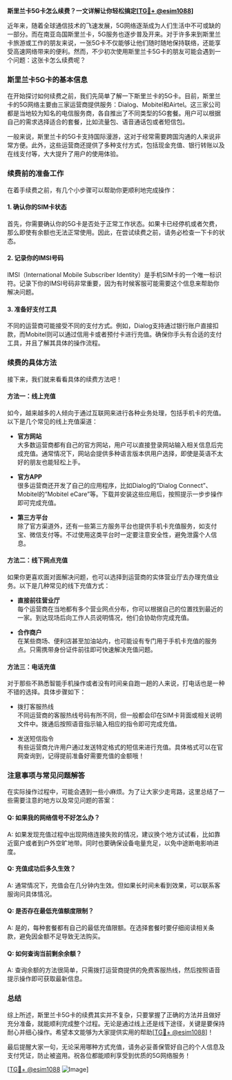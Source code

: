 **斯里兰卡5G卡怎么续费？一文详解让你轻松搞定[[TG💪+ @esim1088](https://t.me/s/esim1088)]**

近年来，随着全球通信技术的飞速发展，5G网络逐渐成为人们生活中不可或缺的一部分。而在南亚岛国斯里兰卡，5G服务也逐步普及开来。对于许多来到斯里兰卡旅游或工作的朋友来说，一张5G卡不仅能够让他们随时随地保持联络，还能享受高速网络带来的便利。然而，不少初次使用斯里兰卡5G卡的朋友可能会遇到一个问题：这张卡怎么续费呢？

### 斯里兰卡5G卡的基本信息

在开始探讨如何续费之前，我们先简单了解一下斯里兰卡的5G卡。目前，斯里兰卡的5G网络主要由三家运营商提供服务：Dialog、Mobitel和Airtel。这三家公司都是当地较为知名的电信服务商，各自推出了不同类型的5G套餐。用户可以根据自己的需求选择适合的套餐，比如流量包、语音通话包或者短信包。

一般来说，斯里兰卡的5G卡支持国际漫游，这对于经常需要跨国沟通的人来说非常方便。此外，这些运营商还提供了多种支付方式，包括现金充值、银行转账以及在线支付等，大大提升了用户的使用体验。

### 续费前的准备工作

在着手续费之前，有几个小步骤可以帮助你更顺利地完成操作：

#### 1. 确认你的SIM卡状态
首先，你需要确认你的5G卡是否处于正常工作状态。如果卡已经停机或者欠费，那么即使有余额也无法正常使用。因此，在尝试续费之前，请务必检查一下卡的状态。

#### 2. 记录你的IMSI号码
IMSI（International Mobile Subscriber Identity）是手机SIM卡的一个唯一标识符。记录下你的IMSI号码非常重要，因为有时候客服可能需要这个信息来帮助你解决问题。

#### 3. 准备好支付工具
不同的运营商可能接受不同的支付方式。例如，Dialog支持通过银行账户直接扣款，而Mobitel则可以通过信用卡或者预付卡进行充值。确保你手头有合适的支付工具，并且了解其具体的操作流程。

### 续费的具体方法

接下来，我们就来看看具体的续费方法吧！

#### 方法一：线上充值
如今，越来越多的人倾向于通过互联网来进行各种业务处理，包括手机卡的充值。以下是几个常见的线上充值渠道：

- **官方网站**  
  大多数运营商都有自己的官方网站，用户可以直接登录网站输入相关信息后完成充值。通常情况下，网站会提供多种语言版本供用户选择，即使是英语不太好的朋友也能轻松上手。
  
- **官方APP**  
  很多运营商还开发了自己的应用程序，比如Dialog的“Dialog Connect”、Mobitel的“Mobitel eCare”等。下载并安装这些应用后，按照提示一步步操作即可完成充值。

- **第三方平台**  
  除了官方渠道外，还有一些第三方服务平台也提供手机卡充值服务，如支付宝、微信支付等。不过使用这类平台时一定要注意安全性，避免泄露个人信息。

#### 方法二：线下网点充值
如果你更喜欢面对面解决问题，也可以选择到运营商的实体营业厅去办理充值业务。以下是几种常见的线下充值方式：

- **直接前往营业厅**  
  每个运营商在当地都有多个营业网点分布，你可以根据自己的位置找到最近的一家。到达现场后向工作人员说明情况，他们会协助你完成充值。

- **合作商户**  
  在某些商场、便利店甚至加油站内，也可能设有专门用于手机卡充值的服务点。只需携带身份证件前往即可快速解决充值问题。

#### 方法三：电话充值
对于那些不熟悉智能手机操作或者没有时间亲自跑一趟的人来说，打电话也是一种不错的选择。具体步骤如下：

- 拨打客服热线  
  不同运营商的客服热线号码有所不同，但一般都会印在SIM卡背面或相关说明文件中。拨通后按照语音指示输入相应的指令即可完成充值。

- 发送短信指令  
  有些运营商允许用户通过发送特定格式的短信来进行充值。具体格式可以在官网查询到，记得提前准备好需要充值的金额哦！

### 注意事项与常见问题解答

在实际操作过程中，可能会遇到一些小麻烦。为了让大家少走弯路，这里总结了一些需要注意的地方以及常见问题的答案：

#### Q: 如果我的网络信号不好怎么办？
A: 如果发现充值过程中出现网络连接失败的情况，建议换个地方试试看，比如靠近窗户或者到户外空旷地带。同时也要确保设备电量充足，以免中途断电影响进度。

#### Q: 充值成功后多久生效？
A: 通常情况下，充值会在几分钟内生效。但如果长时间未看到效果，可以联系客服询问具体情况。

#### Q: 是否存在最低充值额度限制？
A: 是的，每种套餐都有自己的最低充值限额。在选择套餐时要仔细阅读相关条款，避免因金额不足导致无法购买。

#### Q: 如何查询当前剩余余额？
A: 查询余额的方法很简单，只需拨打运营商提供的免费客服热线，然后按照语音提示操作即可获取最新信息。

### 总结

综上所述，斯里兰卡5G卡的续费其实并不复杂，只要掌握了正确的方法并且做好充分准备，就能顺利完成整个过程。无论是通过线上还是线下途径，关键是要保持耐心并细心操作。希望本文能够为大家提供实用的帮助[[TG💪+ @esim1088](https://t.me/s/esim1088)]！

最后提醒大家一句，无论采用哪种方式充值，请务必妥善保管好自己的个人信息及支付凭证，防止被盗用。祝各位都能顺利享受到优质的5G网络服务！

[[TG💪+ @esim1088](https://t.me/s/esim1088) ![Image](https://i.postimg.cc/4NQfJmqS/Snipaste-2025-05-13-00-14-12.png)]